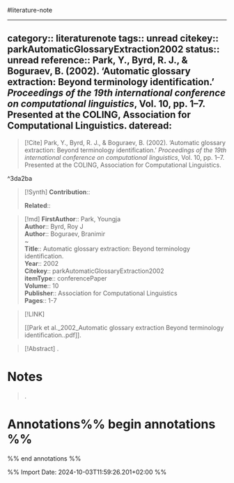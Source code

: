 #literature-note 

---
category:: literaturenote
tags:: unread
citekey:: parkAutomaticGlossaryExtraction2002
status:: unread
reference:: Park, Y., Byrd, R. J., & Boguraev, B. (2002). ‘Automatic glossary extraction: Beyond terminology identification.’ _Proceedings of the 19th international conference on computational linguistics_, Vol. 10, pp. 1–7. Presented at the COLING, Association for Computational Linguistics.
dateread:
---

> [!Cite]
> Park, Y., Byrd, R. J., & Boguraev, B. (2002). ‘Automatic glossary extraction: Beyond terminology identification.’ _Proceedings of the 19th international conference on computational linguistics_, Vol. 10, pp. 1–7. Presented at the COLING, Association for Computational Linguistics.

^3da2ba

>[!Synth]
>**Contribution**:: 
>
>**Related**:: 
>

>[!md]
> **FirstAuthor**:: Park, Youngja  
> **Author**:: Byrd, Roy J  
> **Author**:: Boguraev, Branimir  
~    
> **Title**:: Automatic glossary extraction: Beyond terminology identification.  
> **Year**:: 2002   
> **Citekey**:: parkAutomaticGlossaryExtraction2002  
> **itemType**:: conferencePaper  
> **Volume**:: 10  
> **Publisher**:: Association for Computational Linguistics   
> **Pages**:: 1-7    

> [!LINK] 
>
> [[Park et al._2002_Automatic glossary extraction Beyond terminology identification..pdf]].

> [!Abstract]
>.
> 
# Notes
>.


# Annotations%% begin annotations %%


%% end annotations %%

%% Import Date: 2024-10-03T11:59:26.201+02:00 %%
